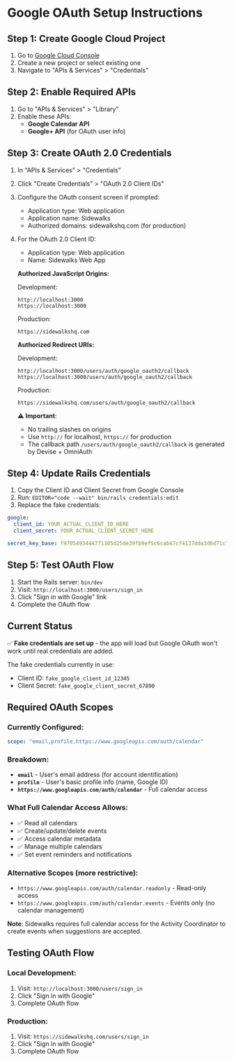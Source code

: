 # Google OAuth Setup Instructions

## Step 1: Create Google Cloud Project

1. Go to [Google Cloud Console](https://console.cloud.google.com/)
2. Create a new project or select existing one
3. Navigate to "APIs & Services" > "Credentials"

## Step 2: Enable Required APIs

1. Go to "APIs & Services" > "Library"
2. Enable these APIs:
   - **Google Calendar API**
   - **Google+ API** (for OAuth user info)

## Step 3: Create OAuth 2.0 Credentials

1. In "APIs & Services" > "Credentials"
2. Click "Create Credentials" > "OAuth 2.0 Client IDs"
3. Configure the OAuth consent screen if prompted:
   - Application type: Web application
   - Application name: Sidewalks
   - Authorized domains: sidewalkshq.com (for production)

4. For the OAuth 2.0 Client ID:
   - Application type: Web application
   - Name: Sidewalks Web App

   **Authorized JavaScript Origins:**

   Development: 

   ```
   http://localhost:3000
   https://localhost:3000
   ```

   Production:

   ```
   https://sidewalkshq.com
   ```

   **Authorized Redirect URIs:**

   Development: 
   ```
   http://localhost:3000/users/auth/google_oauth2/callback
   https://localhost:3000/users/auth/google_oauth2/callback
   ```

   Production:

   ```
   https://sidewalkshq.com/users/auth/google_oauth2/callback
   ```

   ⚠️ **Important**:
   - No trailing slashes on origins
   - Use `http://` for localhost, `https://` for production
   - The callback path `/users/auth/google_oauth2/callback` is generated by Devise + OmniAuth

## Step 4: Update Rails Credentials

1. Copy the Client ID and Client Secret from Google Console
2. Run: `EDITOR="code --wait" bin/rails credentials:edit`
3. Replace the fake credentials:

```yaml
google:
  client_id: YOUR_ACTUAL_CLIENT_ID_HERE
  client_secret: YOUR_ACTUAL_CLIENT_SECRET_HERE

secret_key_base: f97054934447f1305d25de39fb9ef5c6cab47cf4137dda3d6d71c74f179550d0a5eb8e294257f0c7aef190f6f7418a023befa4144698583f34db137959690a86
```

## Step 5: Test OAuth Flow

1. Start the Rails server: `bin/dev`
2. Visit: `http://localhost:3000/users/sign_in`
3. Click "Sign in with Google" link
4. Complete the OAuth flow

## Current Status

✅ **Fake credentials are set up** - the app will load but Google OAuth won't work until real credentials are added.

The fake credentials currently in use:
- Client ID: `fake_google_client_id_12345`
- Client Secret: `fake_google_client_secret_67890`

## Required OAuth Scopes

### Currently Configured:
```yaml
scope: "email,profile,https://www.googleapis.com/auth/calendar"
```

### Breakdown:
- **`email`** - User's email address (for account identification)
- **`profile`** - User's basic profile info (name, Google ID)
- **`https://www.googleapis.com/auth/calendar`** - Full calendar access

### What Full Calendar Access Allows:
- ✅ Read all calendars
- ✅ Create/update/delete events
- ✅ Access calendar metadata
- ✅ Manage multiple calendars
- ✅ Set event reminders and notifications

### Alternative Scopes (more restrictive):
- `https://www.googleapis.com/auth/calendar.readonly` - Read-only access
- `https://www.googleapis.com/auth/calendar.events` - Events only (no calendar management)

**Note**: Sidewalks requires full calendar access for the Activity Coordinator to create events when suggestions are accepted.

## Testing OAuth Flow

### Local Development:
1. Visit: `http://localhost:3000/users/sign_in`
2. Click "Sign in with Google"
3. Complete OAuth flow

### Production:
1. Visit: `https://sidewalkshq.com/users/sign_in`
2. Click "Sign in with Google"
3. Complete OAuth flow
